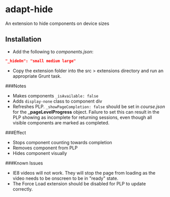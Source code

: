 # adapt-hide

An extension to hide components on device sizes

## Installation

* Add the following to *components.json*:
```json
"_hideOn": "small medium large"
```
* Copy the extension folder into the src > extensions directory and run an appropriate Grunt task.

###Notes

* Makes components ``_isAvailable: false`` 
* Adds ``display-none`` class to component div 
* Refreshes PLP. ``_showPageCompletion: false`` should be set in *course.json* for the **_pageLevelProgress** object. Failure to set this can result in the PLP showing as incomplete for returning sessions,  even though all visible components are marked as completed.

###Effect
* Stops component counting towards completion
* Removes component from PLP
* Hides component visually

###Known Issues
* IE8 videos will not work. They will stop the page from loading as the video needs to be onscreen to be in "ready" state.
* The Force Load extension should be disabled for PLP to update correctly.
